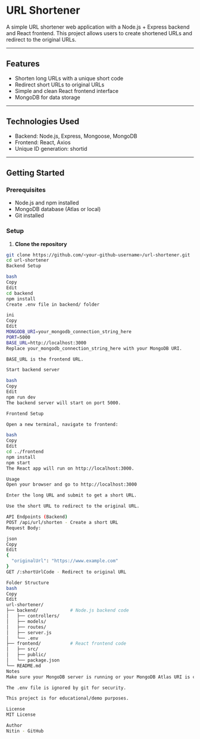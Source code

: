 # URL Shortener

A simple URL shortener web application with a Node.js + Express backend and React frontend. This project allows users to create shortened URLs and redirect to the original URLs.

---

## Features

- Shorten long URLs with a unique short code
- Redirect short URLs to original URLs
- Simple and clean React frontend interface
- MongoDB for data storage

---

## Technologies Used

- Backend: Node.js, Express, Mongoose, MongoDB
- Frontend: React, Axios
- Unique ID generation: shortid

---

## Getting Started

### Prerequisites

- Node.js and npm installed
- MongoDB database (Atlas or local)
- Git installed

### Setup

1. **Clone the repository**

```bash
git clone https://github.com/<your-github-username>/url-shortener.git
cd url-shortener
Backend Setup

bash
Copy
Edit
cd backend
npm install
Create .env file in backend/ folder

ini
Copy
Edit
MONGODB_URI=your_mongodb_connection_string_here
PORT=5000
BASE_URL=http://localhost:3000
Replace your_mongodb_connection_string_here with your MongoDB URI.

BASE_URL is the frontend URL.

Start backend server

bash
Copy
Edit
npm run dev
The backend server will start on port 5000.

Frontend Setup

Open a new terminal, navigate to frontend:

bash
Copy
Edit
cd ../frontend
npm install
npm start
The React app will run on http://localhost:3000.

Usage
Open your browser and go to http://localhost:3000

Enter the long URL and submit to get a short URL.

Use the short URL to redirect to the original URL.

API Endpoints (Backend)
POST /api/url/shorten - Create a short URL
Request Body:

json
Copy
Edit
{
  "originalUrl": "https://www.example.com"
}
GET /:shortUrlCode - Redirect to original URL

Folder Structure
bash
Copy
Edit
url-shortener/
├── backend/            # Node.js backend code
│   ├── controllers/
│   ├── models/
│   ├── routes/
│   ├── server.js
│   └── .env
├── frontend/           # React frontend code
│   ├── src/
│   ├── public/
│   └── package.json
└── README.md
Notes
Make sure your MongoDB server is running or your MongoDB Atlas URI is correct.

The .env file is ignored by git for security.

This project is for educational/demo purposes.

License
MIT License

Author
Nitin - GitHub
